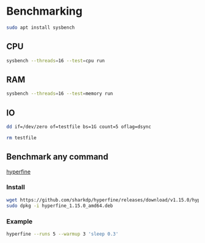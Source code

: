 # Benchmarking

```sh
sudo apt install sysbench
```

## CPU

```sh
sysbench --threads=16 --test=cpu run
```

## RAM

```sh
sysbench --threads=16 --test=memory run
```

## IO

```sh
dd if=/dev/zero of=testfile bs=1G count=5 oflag=dsync

rm testfile
```

## Benchmark any command

[hyperfine](https://github.com/sharkdp/hyperfine)

### Install

```sh
wget https://github.com/sharkdp/hyperfine/releases/download/v1.15.0/hyperfine_1.15.0_amd64.deb
sudo dpkg -i hyperfine_1.15.0_amd64.deb
```

### Example

```sh
hyperfine --runs 5 --warmup 3 'sleep 0.3'
```
